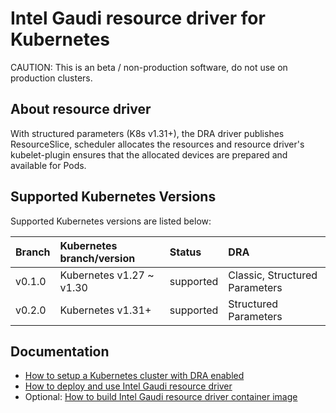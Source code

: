 # Intel Gaudi resource driver for Kubernetes

CAUTION: This is an beta / non-production software, do not use on production clusters.

## About resource driver

With structured parameters (K8s v1.31+), the DRA driver publishes ResourceSlice, scheduler allocates
the resources and resource driver's kubelet-plugin ensures that the allocated devices are prepared
and available for Pods.

## Supported Kubernetes Versions

Supported Kubernetes versions are listed below:

| Branch            | Kubernetes branch/version       | Status      | DRA                            |
|:------------------|:--------------------------------|:------------|:-------------------------------|
| v0.1.0            | Kubernetes v1.27 ~ v1.30        | supported   | Classic, Structured Parameters |
| v0.2.0            | Kubernetes v1.31+               | supported   | Structured Parameters          |

## Documentation

- [How to setup a Kubernetes cluster with DRA enabled](../../CLUSTER_SETUP.md)
- [How to deploy and use Intel Gaudi resource driver](USAGE.md)
- Optional: [How to build Intel Gaudi resource driver container image](BUILD.md)
